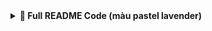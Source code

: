 <details> <summary><b>📎 Full README Code (màu pastel lavender)</b></summary>
markdown
Sao chép
Chỉnh sửa
<!-- 🍇💜 Phạm Thị Phương Uyên — Pastel Lavender README 💜🍇 -->

<h1 align="center">
  <img src="https://readme-typing-svg.demolab.com?font=Pacifico&size=30&duration=3000&pause=1000&color=B57EDC&center=true&vCenter=true&width=435&lines=Hi+there~+I'm+Phạm+Thị+Phương+Uyên!;Frontend+Fairy+%F0%9F%92%96+%7C+Tech+Lover+%F0%9F%94%A5" alt="Typing SVG" />
</h1>

<p align="center">
  <img src="https://media.giphy.com/media/eNAsjO55tPbgaor7ma/giphy.gif" width="250" />
</p>

---

## 💜 About Me

```diff
🎓 MIS Student @ UFM
💻 Frontend Dev with a passion for pixel perfection
🌸 UI Enthusiast + Code Lover = Me
🎓 Studying Management Information Systems at University of Finance and Marketing (UFM)

💻 Crafting sweet interfaces with HTML/CSS/JS/ReactJS/Kotlin

🔧 Backend & desktop with C++, C#, Java

🧠 Into Algorithms, Design Patterns, Operating Systems

🗃️ Work with SQL Server, database design

🌼 Aesthetic UI/UX is my love language

🎀 Tech Stack
<p align="center"> <img src="https://skillicons.dev/icons?i=html,css,js,react,kotlin,java,cs,cpp,figma,py,git,github,mysql&theme=light" /> </p>
📌 Featured Projects (Pinned)
<div align="center">
🧁 MochaDash
A beautiful dashboard UI for managing coffee orders ☕ built with ReactJS + Chart.js

🌸 Kawaii Shop UI
An e-commerce front-end with pastel theme and smooth UX animations 💖

🎨 Portfolio-PUyen
My personal portfolio site — built with love & lavender ✨

🚍 SaiGonBusApp
Bus ticket management system made with Java + SQL Server 🚏

</div>
📈 GitHub Stats
<p align="center"> <img src="https://github-readme-stats.vercel.app/api?username=phuyen27&show_icons=true&theme=tokyonight&icon_color=B57EDC&title_color=B57EDC&hide_border=true" height="170"/> <img src="https://github-readme-stats.vercel.app/api/top-langs/?username=phuyen27&layout=compact&theme=tokyonight&hide_border=true&title_color=B57EDC" height="170"/> </p>
🌷 Fun Bits About Me
🌱 Learning more about Framer Motion and animations

💡 Obsessed with cute project names & UI smoothness

🎧 Code with lo-fi beats & milk tea on the side 🧋

💬 My dev motto: “Code đẹp là code có tâm” ❤️

📫 Connect With Me
<table align="center"> <tr> <td align="center"><a href="https://www.facebook.com/phuonguyen274/"><img src="https://img.icons8.com/color/48/facebook.png" /><br />Facebook</a></td> <td align="center"><a href="mailto:puyen274@gmail.com"><img src="https://img.icons8.com/color/48/gmail-new.png"/><br />Email</a></td> <td align="center"><a href="#"><img src="https://img.icons8.com/color/48/linkedin.png"/><br />LinkedIn</a></td> </tr> </table>
<p align="center"> <img src="https://media.giphy.com/media/v1.Y2lkPTc5MGI3NjExZmJiYzhkNzk4YmMxOWI2MjFkODgxMDcyNzhlZjhmZDFlNzMyZGVhYiZjdD1n/aNqEFrYVnsS52/giphy.gif" width="250" /> </p> <p align="center"> <img src="https://readme-typing-svg.demolab.com?font=Fira+Code&size=20&duration=3000&pause=1000&color=B57EDC&center=true&vCenter=true&width=435&lines=Thanks+for+visiting+my+profile!;Have+a+magical+coding+day~+%F0%9F%92%AB" /> </p> ``` </details>
